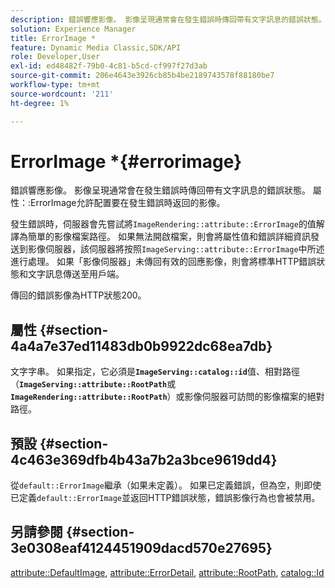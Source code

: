 ```yaml
---
description: 錯誤響應影像。 影像呈現通常會在發生錯誤時傳回帶有文字訊息的錯誤狀態。 屬性ErrorImage允許配置要在發生錯誤時返回的影像。
solution: Experience Manager
title: ErrorImage *
feature: Dynamic Media Classic,SDK/API
role: Developer,User
exl-id: ed48482f-79b0-4c81-b5cd-cf997f27d3ab
source-git-commit: 206e4643e3926cb85b4be2189743578f88180be7
workflow-type: tm+mt
source-wordcount: '211'
ht-degree: 1%

---
```


# ErrorImage *{#errorimage}

錯誤響應影像。 影像呈現通常會在發生錯誤時傳回帶有文字訊息的錯誤狀態。 屬性：:ErrorImage允許配置要在發生錯誤時返回的影像。

發生錯誤時，伺服器會先嘗試將`ImageRendering::attribute::ErrorImage`的值解譯為簡單的影像檔案路徑。 如果無法開啟檔案，則會將屬性值和錯誤詳細資訊發送到影像伺服器，該伺服器將按照`ImageServing::attribute::ErrorImage`中所述進行處理。 如果「影像伺服器」未傳回有效的回應影像，則會將標準HTTP錯誤狀態和文字訊息傳送至用戶端。

傳回的錯誤影像為HTTP狀態200。

## 屬性 {#section-4a4a7e37ed11483db0b9922dc68ea7db}

文字字串。 如果指定，它必須是&#x200B;**`ImageServing::catalog::id`**&#x200B;值、相對路徑（**`ImageServing::attribute::RootPath`**&#x200B;或&#x200B;**`ImageRendering::attribute::RootPath`**）或影像伺服器可訪問的影像檔案的絕對路徑。

## 預設 {#section-4c463e369dfb4b43a7b2a3bce9619dd4}

從`default::ErrorImage`繼承（如果未定義）。 如果已定義錯誤，但為空，則即使已定義`default::ErrorImage`並返回HTTP錯誤狀態，錯誤影像行為也會被禁用。

## 另請參閱 {#section-3e0308eaf4124451909dacd570e27695}

[attribute::DefaultImage](../../../../../ir-api/material-cat/image-rendering-api-ref/c-ir-material-catalog/c-ir-attributes-reference/r-ir-defaultpix.md#reference-102c98f9b5d24d2aaaeb756653fb0e6f),  [attribute::ErrorDetail](../../../../../ir-api/material-cat/image-rendering-api-ref/c-ir-material-catalog/c-ir-attributes-reference/r-ir-errordetail.md#reference-123b56eed6cf49cea6e0490672b7c53b),  [attribute::RootPath](../../../../../ir-api/material-cat/image-rendering-api-ref/c-ir-material-catalog/c-ir-attributes-reference/r-ir-rootpath.md#reference-a4d7c96b62e14fcbad1740c702f160f3),  [catalog::Id](../../../../../ir-api/material-cat/image-rendering-api-ref/c-ir-material-catalog/c-ir-material-data-reference/r-ir-id.md#reference-cba2a53a952e403fb57a4e8569f9cf85)

